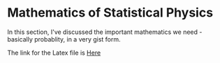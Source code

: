 
# Mathematics of Statistical Physics #

In this section, I've discussed the important mathematics we need - basically probablity, in a very gist form.

The link for the Latex file is [Here](https://drive.google.com/file/d/1qcIsYcvOZSo4oq-cFwInEPJ97LrW0axo/view?usp=sharing)
